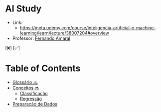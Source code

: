 # AI Study

- Link:
    - https://meta.udemy.com/course/inteligencia-artificial-e-machine-learning/learn/lecture/38007204#overview
- Professor: [Fernando Amaral](https://www.linkedin.com/in/fernando-amaral/)

[❌] [✅] 

# Table of Contents

- [Glossário 🔜](docs/glossario.md)
- [Conceitos 🔜](docs/README.md)
    - [Classificação](docs/classificacao/README.md)
    - [Regressão](docs/regressao/README.md)
- [Preparação de Dados](docs/preparacao_dados/README.md)